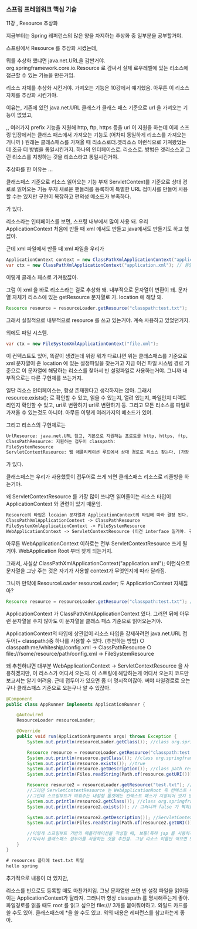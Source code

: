 <h3>스프링 프레임워크 핵심 기술</h3>

11강 , Resource 추상화

지금부터는 Spring 레퍼런스의 많은 양을 차지하는 추상화 중 일부분을 공부할거야.

스프링에서 Resource 를 추상화 시켰는데, 

뭐를 추상화 했냐면 java.net.URL을 감싼거야. org.springframework.core.io.Resource 로 감싸서 실제 로우레벨에 있는 리소스에 접근할 수 있는 기능을 만든거임.

리소스 자체를 추상화 시킨거야. 가져오는 기능은 10강에서 얘기했음. 아무튼 이 리소스 자체를 추상화 시킨거야.

이유는, 기존에 있던 java.net.URL 클래스가 클래스 패스 기준으로 url 을 가져오는 기능이 없었고, 

,, 여러가지 prefix 기능을 지원해 http, ftp, https 등을 url 이 지원을 하는데 이제 스프링 입장에서는  클래스 패스에서 가져오는 기능도 (어차피 동일하게 리소스를 가져오는거니까 ) 원래는 클래스패스를 가져올 때 리소스로더.겟리소스 이런식으로 가져왔었는데 조금 더 방법을 통일시킨거지. 하나의 인터페이스로. 리소스로. 방법은 겟리소스고 그런 리소스를 지칭하는 것을 리소스라고 통일시킨거야.

추상화를 한 이유는 ...

클래스패스 기준으로 리소스 읽어오는 기능 부재
ServletContext를 기준으로 상대 경로로 읽어오는 기능 부재
새로운 핸들러를 등록하여 특별한 URL 접미사를 만들어 사용할 수는 있지만 구현이
복잡하고 편의성 메소드가 부족하다. 

가 있다.

리소스라는 인터페이스를 보면, 스프링 내부에서 많이 사용 돼. 우리 ApplicationContext 처음에 만들 때 xml 에서도 만들고 java에서도 만들기도 하고 했잖아. 

근데 xml 파일에서 만들 때 xml 파일을 우리가

```java
ApplicationContext context = new ClassPathXmlApplicationContext("application.xml"); // 2강 참고
var ctx = new ClassPathXmlApplicationContext("application.xml"); // 동일한 방법
```

이렇게 클래스 패스로 가져왔잖아.

그럼 이 xml 을 바로 리소스라는 걸로 추상화 돼. 내부적으로 문자열이 변환이 돼.  문자열 자체가 리소스에 있는 getResource 문자열로 가. location 에 해당 돼.

```java
Resource resource = resourceLoader.getResource("classpath:test.txt"); 
```

그래서 실질적으로 내부적으로 resource 를 쓰고 있는거야. 계속 사용하고 있었던거지.

외에도 파일 시스템.

```java
var ctx = new FileSystemXmlApplicationContext("file.xml");
```

이 컨텍스트도 있어, 똑같이 생겼는데 위랑 뭐가 다르냐면 위는 클래스패스를 기준으로 xml 문자열이 준 location 에 있는 설정파일을 찾는거고 지금 이건 파일 시스템 경로 기준으로 이 문자열에 해당하는 리소스를 찾아서 빈 설정파일로 사용하는거야. 그니까 내부적으로는 다른 구현체를 쓰는거지.

일단 리소스 인터페이스는, 항상 존재한다고 생각하지는 않아. 그래서 resource.exists(); 로 확인할 수 있고, 읽을 수 있는지, 열려 있는지, 파일인지 디렉토리인지 확인할 수 있고, uri로 변환하기 url로 변환하기 등. 그리고 모든 리소스를 파일로 가져올 수 있는것도 아니야. 아무튼 이렇게 여러가지의 메소드가 있어.

그리고 리소스의 구현체로는 

```tex
UrlResource: java.net.URL 참고, 기본으로 지원하는 프로토콜 http, https, ftp, file, jar.
ClassPathResource: 지원하는 접두어 classpath:
FileSystemResource
ServletContextResource: 웹 애플리케이션 루트에서 상대 경로로 리소스 찾는다. (가장 많이 사용)
```

가 있다.

클래스패스는 우리가 사용했듯이 접두어로 쓰게 되면 클래스패스 리소스로 리졸빙을 하는거야.

왜 ServletContextResource 를 가장 많이 쓰냐면 읽어들이는 리소스 타입이 ApplicationContext 와 관련이 있기 때문임. 

```tex
Resource의 타입은 locaion 문자열과 ApplicationContext의 타입에 따라 결정 된다.
ClassPathXmlApplicationContext -> ClassPathResource
FileSystemXmlApplicationContext -> FileSystemResource
WebApplicationContext -> ServletContextResource (이건 interface 일거야. 구현체중 GenericWebApplicationContext 를 가장 많이 쓰게 될거야.)
```

아무튼 WebApplicationContext 이하로는 전부 ServletContextResource 쓰게 될거야. WebApplication Root 부터 찾게 되는거지.

그래서, 사실상 ClassPathXmlApplicationContext("application.xml"); 이런식으로 문자열을 그냥 주는 것은 자기가 사용할 context가 무엇인지에 따라 달라짐. 

그니까 만약에 ResourceLoader resourceLoader; 도 ApplicationContext  자체잖아?

```java
Resource resource = resourceLoader.getResource("classpath:test.txt"); //이렇게 뒤에 문자열을 주지않아도.
```

 ApplicationContext 가 ClassPathXmlApplicationContext 였다. 그러면 뒤에 아무런 문자열을 주지 않아도 이 문자열을 클래스 패스 기준으로 읽어오는거야. 

ApplicationContext의 타입에 상관없이 리소스 타입을 강제하려면 java.net.URL
접두어(+ classpath:)중 하나를 사용할 수 있다. (추천하는 방법)
○ classpath:me/whiteship/config.xml -> ClassPathResource
○ file:///some/resource/path/config.xml -> FileSystemResource

왜 추천하냐면 대부분 WebApplicationContext -> ServletContextResource 을 사용하겠지만, 이 리소스가 어디서 오는지. 이 스트링에 해당하는게 어디서 오는지 코드만 보고서는 알기 어려움. 근데 접두어가 있으면 좀 더 명시적이잖아. 써야 파일경로로 오는구나 클래스패스 기준으로 오는구나 알 수 있잖아.

```java
@Component
public class AppRunner implements ApplicationRunner {

    @Autowired
    ResourceLoader resourceLoader;

    @Override
    public void run(ApplicationArguments args) throws Exception {
        System.out.println(resourceLoader.getClass()); //class org.springframework.boot.web.servlet.context.AnnotationConfigServletWebServerApplicationContext

        Resource resource = resourceLoader.getResource("classpath:test.txt");
        System.out.println(resource.getClass()); //class org.springframework.core.io.ClassPathResource
        System.out.println(resource.exists()); //true
        System.out.println(resource.getDescription()); //class path resource [test.txt]
        System.out.println(Files.readString(Path.of(resource.getURI()))); //hello spring

        Resource resource2 = resourceLoader.getResource("test.txt"); //classpath 라는 문자열을 지우면, 위에서 WebServerApplicationContext 나왔으니까 기본적으로 ServletContextResource 가 되어야 해.
        //그러면 ServletContextResource 는 WebApplicationRoot 즉 컨텍스트 루트, 컨텍스트 패스부터 찾게되는거야. 그 리소스를. (Tomcat started on port(s): 8080 (http) with context path '')
        //그런데 스프링부트가 띄워주는 내장형 톰캣에는 컨텍스트 패스가 지정되어 있지 않음. 따라서 리소스를 찾을 수 없음.
        System.out.println(resource2.getClass()); //class org.springframework.web.context.support.ServletContextResource
        System.out.println(resource2.exists()); // 그러니까 false 가 찍히겠지

        System.out.println(resource2.getDescription()); //ServletContext resource [/test.txt]
        System.out.println(Files.readString(Path.of(resource2.getURI()))); //그리고 여기서 오류가 날거야. 없는 파일을 읽으려고 했으니까.

        //이렇게 스프링부트 기반의 애플리케이션을 작성할 때, 보통(특히 jsp 를 사용하지 않을 때) 클래스 패스 기준으로 많은 리소스를 사용함.
        //따라서 클래스패스 접두어를 사용하는 것을 추천함. 그냥 리소스 이름만 적으면 ServletContextResource로 리졸빙이 된다는 것을 이해 해야 해.
    }
}
```

```xml
# resources 폴더에 test.txt 파일
hello spring
```



추가적으로 내용이 더 있지만, 

리소스를 빈으로도 등록할 때도 마찬가지임. 그냥 문자열만 쓰면 빈 설정 파일을 읽어들이는 ApplicationContext가 달라져. 그러니까 항상 classpath 를 명시해주는게 좋아. 파일경로를 읽을 때도 root 를 읽고 싶으면 file:/// 3개를 붙여줘야하고. 와일드 카드를 쓸 수도 있어. 클래스패스에 *을 쓸 수도 있고. 외의 내용은 레퍼런스를 참고하는게 좋아.